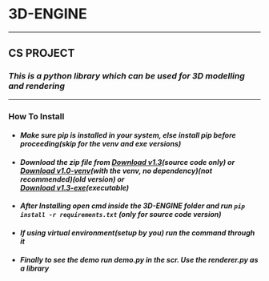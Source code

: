 # 3D-ENGINE
---
## **CS PROJECT**
### ***This is a python library which can be used for 3D modelling and rendering***
---
### How To Install
* #### _Make sure pip is installed in your system, else install pip before proceeding(skip for the venv and exe versions)_
* #### _Download the zip file from [Download v1.3](https://github.com/Amith225/3D-ENGINE/archive/v1.3.zip)(source code only) or <br>[Download v1.0-venv](https://github.com/Amith225/3D-ENGINE/archive/v1.0-venv.zip)(with the venv, no dependency)(not recommended)(old version) or <br>[Download v1.3-exe](https://github.com/Amith225/3D-ENGINE/archive/v1.3-exe.zip)(executable)_
* #### _After Installing open cmd inside the 3D-ENGINE folder and run ```pip install -r requirements.txt``` (only for source code version)_
* #### _If using virtual environment(setup by you) run the command through it_
* #### _Finally to see the demo run demo.py in the scr. Use the renderer.py as a library_
